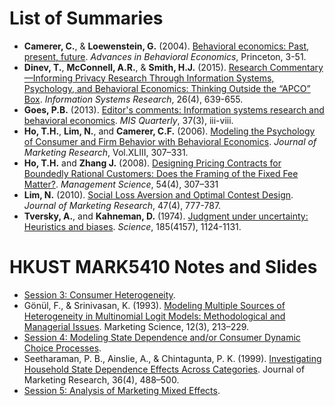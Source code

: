 # List of Summaries

- **Camerer, C.**, & **Loewenstein, G.** (2004). [Behavioral economics: Past, present, future](https://github.com/lc1915/paper_summaries/blob/master/Behavioral%20economics-%20Past%2C%20present%2C%20future.md). *Advances in Behavioral Economics*, Princeton, 3-51.
- **Dinev, T.**, **McConnell, A.R.**, & **Smith, H.J.** (2015). [Research Commentary—Informing Privacy Research Through Information Systems, Psychology, and Behavioral Economics: Thinking Outside the “APCO” Box](https://github.com/lc1915/paper_summaries/blob/master/Research%20Commentary%E2%80%94Informing%20Privacy%20Research%20Through%20Information%20Systems%2C%20Psychology%2C%20and%20Behavioral%20Economics-%20Thinking%20Outside%20the%20%E2%80%9CAPCO%E2%80%9D%20Box.md). *Information Systems Research*, 26(4), 639-655.
- **Goes, P.B.** (2013). [Editor's comments: Information systems research and behavioral economics](https://github.com/lc1915/paper_summaries/blob/master/Editor's%20comments-%20Information%20systems%20research%20and%20behavioral%20economics.md). *MIS Quarterly*, 37(3), iii-viii.
- **Ho, T.H.**, **Lim, N.**, and **Camerer, C.F.** (2006). [Modeling the Psychology of Consumer and Firm Behavior with Behavioral Economics](https://github.com/lc1915/paper_summaries/blob/master/Modeling%20the%20Psychology%20of%20Consumer%20and%20Firm%20Behavior%20with%20Behavioral%20Economics.md). *Journal of Marketing Research*, Vol.XLIII, 307–331.
- **Ho, T.H.** and **Zhang J.** (2008). [Designing Pricing Contracts for Boundedly Rational Customers: Does the Framing of the Fixed Fee Matter?](https://github.com/lc1915/paper_summaries/blob/master/Designing%20Pricing%20Contracts%20for%20Boundedly%20Rational%20Customers-%20Does%20the%20Framing%20of%20the%20Fixed%20Fee%20Matter-.md). *Management Science*, 54(4), 307–331
- **Lim, N.** (2010). [Social Loss Aversion and Optimal Contest Design](https://github.com/lc1915/paper_summaries/blob/master/Social%20Loss%20Aversion%20and%20Optimal%20Contest%20Design.md). *Journal of Marketing Research*, 47(4), 777-787.
- **Tversky, A.**, and **Kahneman, D.** (1974). [Judgment under uncertainty: Heuristics and biases](https://github.com/lc1915/paper_summaries/blob/master/Judgment%20under%20uncertainty-%20Heuristics%20and%20biases.md). *Science*, 185(4157), 1124-1131.

# HKUST MARK5410 Notes and Slides

- [Session 3: Consumer Heterogeneity](https://github.com/lc1915/paper_summaries/blob/master/HKUST_Mark5410/hkust_session3_overview.md).
- Gönül, F., & Srinivasan, K. (1993). [Modeling Multiple Sources of Heterogeneity in Multinomial Logit Models: Methodological and Managerial Issues](https://github.com/lc1915/paper_summaries/blob/master/HKUST_Mark5410/mark5410-session3.pdf). Marketing Science, 12(3), 213–229.
- [Session 4: Modeling State Dependence and/or Consumer Dynamic Choice Processes](https://github.com/lc1915/paper_summaries/blob/master/HKUST_Mark5410/hkust_session4_overview.md).
- Seetharaman, P. B., Ainslie, A., & Chintagunta, P. K. (1999). [Investigating Household State Dependence Effects Across Categories](https://github.com/lc1915/paper_summaries/blob/master/HKUST_Mark5410/mark5410-session4.pdf). Journal of Marketing Research, 36(4), 488–500. 
- [Session 5: Analysis of Marketing Mixed Effects](https://github.com/lc1915/paper_summaries/blob/master/HKUST_Mark5410/hkust_session5_overview.md).
